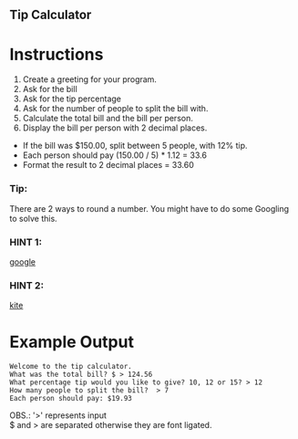 ## Tip Calculator

# Instructions

1. Create a greeting for your program.
2. Ask for the bill
3. Ask for the tip percentage
4. Ask for the number of people to split the bill with.
5. Calculate the total bill and the bill per person.
6. Display the bill per person with 2 decimal places.

- If the bill was $150.00, split between 5 people, with 12% tip.   
- Each person should pay (150.00 / 5) * 1.12 = 33.6   
- Format the result to 2 decimal places = 33.60

### Tip:
There are 2 ways to round a number. You might have to do some Googling to solve this.

### HINT 1:
[google](https://www.google.com/search?q=how+to+round+number+to+2+decimal+places+python&oq=how+to+round+number+to+2+decimal)

### HINT 2:
[kite](https://www.kite.com/python/answers/how-to-limit-a-float-to-two-decimal-places-in-python)

# Example Output
```
Welcome to the tip calculator.
What was the total bill? $ > 124.56
What percentage tip would you like to give? 10, 12 or 15? > 12
How many people to split the bill?  > 7
Each person should pay: $19.93
```
OBS.: '>' represents input  
$ and > are separated otherwise they are font ligated.
